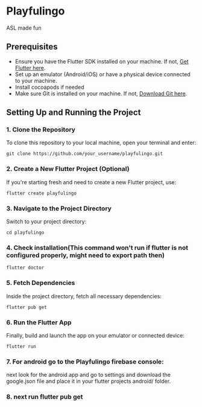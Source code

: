 # Playfulingo

ASL made fun 

## Prerequisites

- Ensure you have the Flutter SDK installed on your machine. If not, [Get Flutter here](https://flutter.dev/docs/get-started/install).
- Set up an emulator (Android/iOS) or have a physical device connected to your machine.
- Install cocoapods if needed
- Make sure Git is installed on your machine. If not, [Download Git here](https://git-scm.com/book/en/v2/Getting-Started-Installing-Git).

## Setting Up and Running the Project

### 1. Clone the Repository
To clone this repository to your local machine, open your terminal and enter:
```
git clone https://github.com/your_username/playfulingo.git
```
### 2. Create a New Flutter Project (Optional)
If you're starting fresh and need to create a new Flutter project, use:
```
flutter create playfulingo
```
### 3. Navigate to the Project Directory
Switch to your project directory:
```
cd playfulingo
```
### 4. Check installation(This command won't run if flutter is not configured properly, might need to export path then)
```
flutter doctor
```

### 5. Fetch Dependencies
Inside the project directory, fetch all necessary dependencies:
```
flutter pub get
```

### 6. Run the Flutter App
Finally, build and launch the app on your emulator or connected device:
```
flutter run
```

### 7. For android go to the Playfulingo firebase console:
next look for the android app and go to settings and download the google.json file and place it in your flutter projects android/ folder. 

### 8. next run flutter pub get









